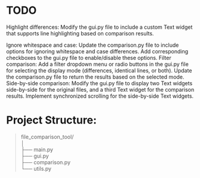 # TODO

Highlight differences: Modify the gui.py file to include a custom Text widget that supports line highlighting based on comparison results.

Ignore whitespace and case: Update the comparison.py file to include options for ignoring whitespace and case differences. Add corresponding checkboxes to the gui.py file to enable/disable these options.
Filter comparison: Add a filter dropdown menu or radio buttons in the gui.py file for selecting the display mode (differences, identical lines, or both). Update the comparison.py file to return the results based on the selected mode.
Side-by-side comparison: Modify the gui.py file to display two Text widgets side-by-side for the original files, and a third Text widget for the comparison results. Implement synchronized scrolling for the side-by-side Text widgets.


# Project Structure:
>
>file_comparison_tool/<br>
│<br>
├── main.py<br>
├── gui.py<br>
├── comparison.py<br>
└── utils.py<br>
>